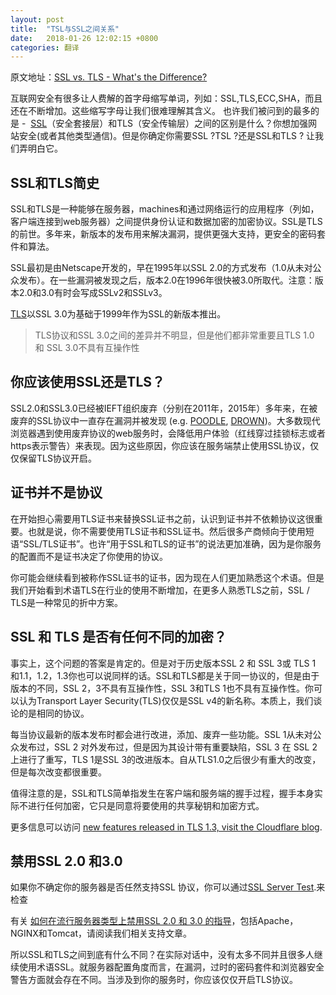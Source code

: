 ```yaml
---
layout: post
title:  "TSL与SSL之间关系"
date:   2018-01-26 12:02:15 +0800
categories: 翻译
---
```


原文地址：[SSL vs. TLS - What's the Difference?](https://www.globalsign.com/en/blog/ssl-vs-tls-difference/)

互联网安全有很多让人费解的首字母缩写单词，列如：SSL,TLS,ECC,SHA，而且还在不断增加。这些缩写字母让我们很难理解其含义。 也许我们被问到的最多的是 -   [SSL](https://www.globalsign.com/en/ssl/)（安全套接层）和TLS（安全传输层）之间的区别是什么？你想加强网站安全(或者其他类型通信)。但是你确定你需要SSL ?TSL ?还是SSL和TLS ? 让我们弄明白它。<!-- more -->

## SSL和TLS简史

SSL和TLS是一种能够在服务器，machines和通过网络运行的应用程序（列如，客户端连接到web服务器）之间提供身份认证和数据加密的加密协议。SSL是TLS的前世。多年来，新版本的发布用来解决漏洞，提供更强大支持，更安全的密码套件和算法。

SSL最初是由Netscape开发的，早在1995年以SSL 2.0的方式发布（1.0从未对公众发布）。在一些漏洞被发现之后，版本2.0在1996年很快被3.0所取代。注意：版本2.0和3.0有时会写成SSLv2和SSLv3。

[TLS](https://tools.ietf.org/html/rfc2246)以SSL 3.0为基础于1999年作为SSL的新版本推出。

> TLS协议和SSL 3.0之间的差异并不明显，但是他们都非常重要且TLS 1.0 和 SSL 3.0不具有互操作性

## 你应该使用SSL还是TLS？

SSL2.0和SSL3.0已经被IEFT组织废弃（分别在2011年，2015年）多年来，在被废弃的SSL协议中一直存在漏洞并被发现 (e.g. [POODLE](https://www.globalsign.com/en/blog/poodle-vulnerability-in-ssl-30/), [DROWN](https://www.globalsign.com/en/blog/drown-attack-sslv2/))。大多数现代浏览器遇到使用废弃协议的web服务时，会降低用户体验（红线穿过挂锁标志或者https表示警告）来表现。因为这些原因，你应该在服务端禁止使用SSL协议，仅仅保留TLS协议开启。

## 证书并不是协议

在开始担心需要用TLS证书来替换SSL证书之前，认识到证书并不依赖协议这很重要。也就是说，你不需要使用TLS证书和SSL证书。然后很多产商倾向于使用短语“SSL/TLS证书”。也许“用于SSL和TLS的证书”的说法更加准确，因为是你服务的配置而不是证书决定了你使用的协议。

你可能会继续看到被称作SSL证书的证书，因为现在人们更加熟悉这个术语。但是我们开始看到术语TLS在行业的使用不断增加，在更多人熟悉TLS之前，SSL / TLS是一种常见的折中方案。

## SSL 和 TLS 是否有任何不同的加密？

 事实上，这个问题的答案是肯定的。但是对于历史版本SSL 2 和 SSL 3或 TLS 1 和1.1，1.2，1.3你也可以说同样的话。SSL和TLS都是关于同一协议的，但是由于版本的不同，SSL 2，3不具有互操作性，SSL 3和TLS 1也不具有互操作性。你可以认为Transport Layer Security(TLS)仅仅是SSL v4的新名称。本质上，我们谈论的是相同的协议。

每当协议最新的版本发布时都会进行改进，添加、废弃一些功能。SSL 1从未对公众发布过，SSL 2 对外发布过，但是因为其设计带有重要缺陷，SSL 3 在 SSL 2上进行了重写，TLS 1是SSL 3的改进版本。自从TLS1.0之后很少有重大的改变，但是每次改变都很重要。

值得注意的是，SSL和TLS简单指发生在客户端和服务端的握手过程，握手本身实际不进行任何加密，它只是同意将要使用的共享秘钥和加密方式。

更多信息可以访问 [new features released in TLS 1.3, visit the Cloudflare blog](https://blog.cloudflare.com/introducing-tls-1-3/).

## 禁用SSL 2.0 和3.0

如果你不确定你的服务器是否任然支持SSL 协议，你可以通过[SSL Server Test](https://globalsign.ssllabs.com/).来检查

有关 [如何在流行服务器类型上禁用SSL 2.0 和 3.0 的指导](https://support.globalsign.com/customer/portal/articles/2356063)，包括Apache，NGINX和Tomcat，请阅读我们相关支持文章。

所以SSL和TLS之间到底有什么不同？在实际对话中，没有太多不同并且很多人继续使用术语SSL。就服务器配置角度而言，在漏洞，过时的密码套件和浏览器安全警告方面就会存在不同。当涉及到你的服务时，你应该仅仅开启TLS协议。



